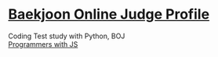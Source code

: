# [Baekjoon Online Judge Profile](https://www.acmicpc.net/user/bonjenny)
Coding Test study with Python, BOJ \
[Programmers with JS](https://career.programmers.co.kr/pr/bonjenny1_4385)
